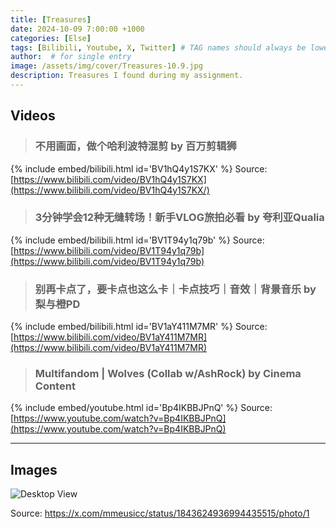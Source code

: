 ```yaml
---
title: [Treasures]
date: 2024-10-09 7:00:00 +1000
categories: [Else]
tags: [Bilibili, Youtube, X, Twitter] # TAG names should always be lowercase
author:  # for single entry
image: /assets/img/cover/Treasures-10.9.jpg
description: Treasures I found during my assignment.
---
```


## Videos

>### 不用画面，做个哈利波特混剪 by 百万剪辑狮

{% include embed/bilibili.html id='BV1hQ4y1S7KX' %}
Source: [https://www.bilibili.com/video/BV1hQ4y1S7KX](https://www.bilibili.com/video/BV1hQ4y1S7KX/)

>### 3分钟学会12种无缝转场！新手VLOG旅拍必看 by 夸利亚Qualia

{% include embed/bilibili.html id='BV1T94y1q79b' %}
Source: [https://www.bilibili.com/video/BV1T94y1q79b](https://www.bilibili.com/video/BV1T94y1q79b)

>### 别再卡点了，要卡点也这么卡｜卡点技巧｜音效｜背景音乐 by 梨与橙PD

{% include embed/bilibili.html id='BV1aY411M7MR' %}
Source: [https://www.bilibili.com/video/BV1aY411M7MR](https://www.bilibili.com/video/BV1aY411M7MR)

>### Multifandom | Wolves (Collab w/AshRock) by Cinema Content

{% include embed/youtube.html id='Bp4IKBBJPnQ' %}
Source: [https://www.youtube.com/watch?v=Bp4IKBBJPnQ](https://www.youtube.com/watch?v=Bp4IKBBJPnQ)

---
## Images
![Desktop View](https://pbs.twimg.com/media/GZXfGrPasAA4Psj?format=jpg&name=large)
<p>Source: <a href="https://x.com/mmeusicc/status/1843624936994435515/photo/1">https://x.com/mmeusicc/status/1843624936994435515/photo/1</a></p>